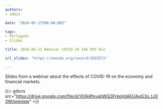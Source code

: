 ```yaml
---
authors:
- admin

date: "2020-05-13T00:00:00Z"

tags: 
- Português
- Slides

title: 2020-05-13 Webinar COVID-19 IAG PUC-Rio 

url_slides: "https://zenodo.org/record/3825572"

---
```


Slides from a webinar about the effects of COVID-19 on the economy and financial markets. 

{{< gdocs src="https://drive.google.com/file/d/1XXkRfxvahWQ3FrkpVdAEUAqG3o_tJX3W/preview" >}}


